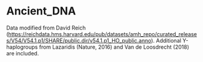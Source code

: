 # Ancient_DNA

Data modified from David Reich (https://reichdata.hms.harvard.edu/pub/datasets/amh_repo/curated_releases/V54/V54.1.p1/SHARE/public.dir/v54.1.p1_HO_public.anno). Additional Y-haplogroups from Lazaridis (Nature, 2016) and Van de Loosdrecht (2018) are included.
